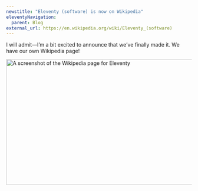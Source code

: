 ```yaml
---
newstitle: "Eleventy (software) is now on Wikipedia"
eleventyNavigation:
  parent: Blog
external_url: https://en.wikipedia.org/wiki/Eleventy_(software)
---
```

I will admit—I’m a bit excited to announce that we’ve finally made it. We have our own Wikipedia page!

<a href="{{ external_url }}" class="elv-externalexempt opengraph-card">
  <img src="https://screenshot.11ty.app/{{ external_url | urlencode }}/opengraph/" alt="A screenshot of the Wikipedia page for Eleventy" loading="lazy" decoding="async" width="650" height="341">
</a>